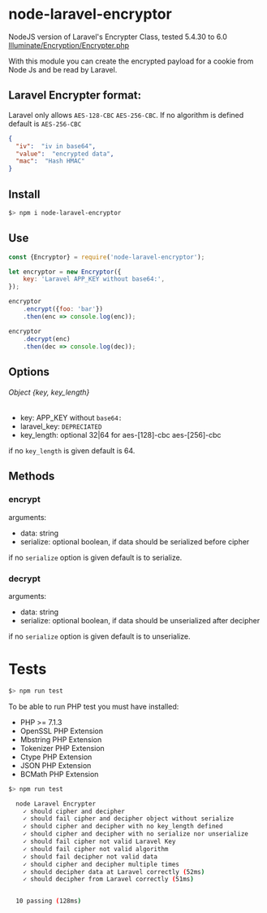 # node-laravel-encryptor

NodeJS version of Laravel's Encrypter Class, tested 5.4.30 to 6.0 
[Illuminate/Encryption/Encrypter.php](https://github.com/laravel/framework/blob/ad18538cd39a139d7aeee16c13062c8a4347141d/src/Illuminate/Encryption/Encrypter.php)

With this module you can create the encrypted payload for a cookie from Node Js
and be read by Laravel.
 
## Laravel Encrypter format:

Laravel only allows `AES-128-CBC` `AES-256-CBC`.
If no algorithm is defined default is `AES-256-CBC`

```json
{
  "iv":  "iv in base64",
  "value":  "encrypted data",
  "mac":  "Hash HMAC"
}
```
## Install
```sh
$> npm i node-laravel-encryptor
```

## Use
```js
const {Encryptor} = require('node-laravel-encryptor');

let encryptor = new Encryptor({
    key: 'Laravel APP_KEY without base64:',
});

encryptor
    .encrypt({foo: 'bar'})
    .then(enc => console.log(enc));

encryptor
    .decrypt(enc)
    .then(dec => console.log(dec));
```

## Options 
###### Object  {key, key_length} 
* key: APP_KEY without `base64:` 
* laravel_key: `DEPRECIATED`
* key_length: optional 32|64 for aes-[128]-cbc aes-[256]-cbc

if no `key_length` is given default is 64.

## Methods

### encrypt
arguments:
* data: string
* serialize: optional boolean, if data should be serialized before cipher

if no `serialize` option is given default is to serialize.

### decrypt
arguments:
* data: string
* serialize: optional boolean, if data should be unserialized after decipher

if no `serialize` option is given default is to unserialize.

# Tests

```sh
$> npm run test
```
To be able to run PHP test you must have installed:

* PHP >= 7.1.3
* OpenSSL PHP Extension
* Mbstring PHP Extension
* Tokenizer PHP Extension
* Ctype PHP Extension
* JSON PHP Extension
* BCMath PHP Extension

```sh
$> npm run test

  node Laravel Encrypter
    ✓ should cipher and decipher
    ✓ should fail cipher and decipher object without serialize
    ✓ should cipher and decipher with no key_length defined
    ✓ should cipher and decipher with no serialize nor unserialize
    ✓ should fail cipher not valid Laravel Key
    ✓ should fail cipher not valid algorithm
    ✓ should fail decipher not valid data
    ✓ should cipher and decipher multiple times
    ✓ should decipher data at Laravel correctly (52ms)
    ✓ should decipher from Laravel correctly (51ms)


  10 passing (128ms)

```
